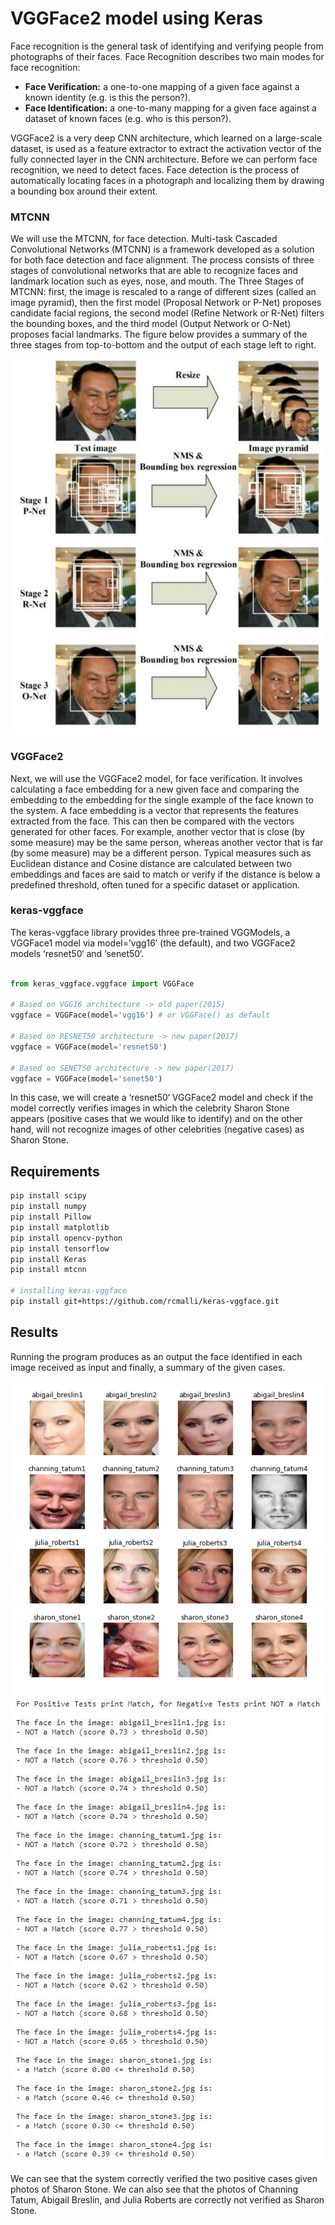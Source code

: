 # VGGFace2 model using Keras
Face recognition is the general task of identifying and verifying people from photographs of their faces. Face Recognition describes two main modes for face recognition:
* **Face Verification:** a one-to-one mapping of a given face against a known identity (e.g. is this the person?).
* **Face Identification:** a one-to-many mapping for a given face against a dataset of known faces (e.g. who is this person?).

VGGFace2 is a very deep CNN architecture, which learned on a large-scale dataset, is used as a feature extractor to extract the activation vector of the fully connected layer in the CNN architecture. Before we can perform face recognition, we need to detect faces. Face detection is the process of automatically locating faces in a photograph and localizing them by drawing a bounding box around their extent. 

### MTCNN
We will use the MTCNN, for face detection. Multi-task Cascaded Convolutional Networks (MTCNN) is a framework developed as a solution for both face detection and face alignment. The process consists of three stages of convolutional networks that are able to recognize faces and landmark location such as eyes, nose, and mouth. The Three Stages of MTCNN: first, the image is rescaled to a range of different sizes (called an image pyramid), then the first model (Proposal Network or P-Net) proposes candidate facial regions, the second model (Refine Network or R-Net) filters the bounding boxes, and the third model (Output Network or O-Net) proposes facial landmarks. The figure below provides a summary of the three stages from top-to-bottom and the output of each stage left to right.

<p align="center">
  <img src="images\MTCNN.png" width="500" height="600">
</p>

### VGGFace2
Next, we will use the VGGFace2 model, for face verification. It involves calculating a face embedding for a new given face and comparing the embedding to the embedding for the single example of the face known to the system. A face embedding is a vector that represents the features extracted from the face. This can then be compared with the vectors generated for other faces. For example, another vector that is close (by some measure) may be the same person, whereas another vector that is far (by some measure) may be a different person. Typical measures such as Euclidean distance and Cosine distance are calculated between two embeddings and faces are said to match or verify if the distance is below a predefined threshold, often tuned for a specific dataset or application. 

### keras-vggface
The keras-vggface library provides three pre-trained VGGModels, a VGGFace1 model via model=’vgg16′ (the default), and two VGGFace2 models ‘resnet50‘ and ‘senet50‘.
```python

from keras_vggface.vggface import VGGFace

# Based on VGG16 architecture -> old paper(2015)
vggface = VGGFace(model='vgg16') # or VGGFace() as default

# Based on RESNET50 architecture -> new paper(2017)
vggface = VGGFace(model='resnet50')

# Based on SENET50 architecture -> new paper(2017)
vggface = VGGFace(model='senet50')

```

In this case, we will create a ‘resnet50‘ VGGFace2 model and check if the model correctly verifies images in which the celebrity Sharon Stone appears (positive cases that we would like to identify) and on the other hand, will not recognize images of other celebrities (negative cases) as Sharon Stone. 

## Requirements
~~~bash
pip install scipy
pip install numpy
pip install Pillow
pip install matplotlib
pip install opencv-python
pip install tensorflow
pip install Keras
pip install mtcnn

# installing keras-vggface
pip install git+https://github.com/rcmalli/keras-vggface.git
~~~

## Results
Running the program produces as an output the face identified in each image received as input and finally, a summary of the given cases. 
<p align="center">
  <img src="results/faces.png">
  <img src="results/Result.jpg">
</p>

We can see that the system correctly verified the two positive cases given photos of Sharon Stone. We can also see that the photos of Channing Tatum, Abigail Breslin, and Julia Roberts are correctly not verified as Sharon Stone.
